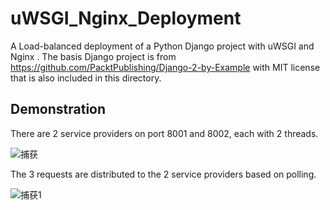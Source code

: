 # uWSGI_Nginx_Deployment
A Load-balanced deployment of a Python Django project with uWSGI and Nginx . The basis Django project is from https://github.com/PacktPublishing/Django-2-by-Example with MIT license that is also included in this directory.

## Demonstration
There are 2 service providers on port 8001 and 8002, each with 2 threads.

![捕获](https://github.com/ChengjunXi/uWSGI_Nginx_Deployment/assets/93487110/98049c6f-ec39-4512-8aa5-5bd4e489f461)

The 3 requests are distributed to the 2 service providers based on polling.

![捕获1](https://github.com/ChengjunXi/uWSGI_Nginx_Deployment/assets/93487110/1ab245da-3e6b-41d4-a607-5cc22231fdb1)



